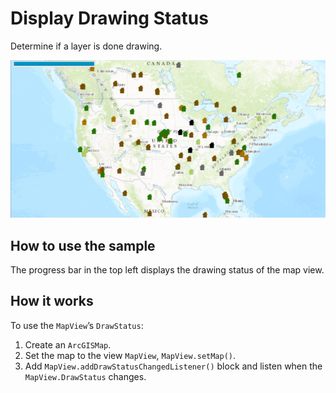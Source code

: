 # Display Drawing Status

Determine if a layer is done drawing.

![](DisplayDrawingStatus.png)

## How to use the sample

The progress bar in the top left displays the drawing status of the map
view.

## How it works

To use the `MapView`’s `DrawStatus`:

1.  Create an `ArcGISMap`.
2.  Set the map to the view `MapView`, `MapView.setMap()`.
3.  Add `MapView.addDrawStatusChangedListener()` block and listen when
    the `MapView.DrawStatus` changes.
